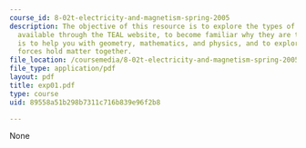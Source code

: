 ```yaml
---
course_id: 8-02t-electricity-and-magnetism-spring-2005
description: The objective of this resource is to explore the types of visualizations
  available through the TEAL website, to become familiar why they are there, which
  is to help you with geometry, mathematics, and physics, and to explore how electrostatic
  forces hold matter together.
file_location: /coursemedia/8-02t-electricity-and-magnetism-spring-2005/89558a51b298b7311c716b839e96f2b8_exp01.pdf
file_type: application/pdf
layout: pdf
title: exp01.pdf
type: course
uid: 89558a51b298b7311c716b839e96f2b8

---
```

None